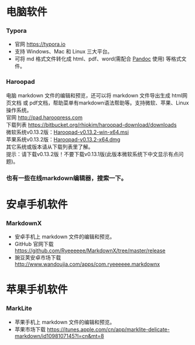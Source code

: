 # 电脑软件

### Typora
* 官网 <https://typora.io>
* 支持 Windows、Mac 和 Linux 三大平台。
* 可将 md 格式文件转化成 html、pdf、word(需配合 [Pandoc](https://github.com/jgm/pandoc/releases/latest) 使用) 等格式文件。

### Haroopad
电脑 markdown 文件的编辑和预览，还可以将 markdown 文件导出生成 html网页文档 或 pdf文档，帮助菜单有markdown语法帮助等。支持微软、苹果、Linux操作系统。  
官网 <http://pad.haroopress.com>  
下载列表 <https://bitbucket.org/rhiokim/haroopad-download/downloads>  
微软系统v0.13.2版：[Haroopad-v0.13.2-win-x64.msi](https://bitbucket.org/rhiokim/haroopad-download/downloads/Haroopad-v0.13.2-win-x64.msi)  
苹果系统v0.13.2版：[Haroopad-v0.13.2-x64.dmg](https://bitbucket.org/rhiokim/haroopad-download/downloads/Haroopad-v0.13.2-x64.dmg)  
其它系统或版本请从下载列表里了解。  
提示：请下载v0.13.2版！不要下载v0.13.1版(此版本微软系统下中文显示有点问题)。  

### 也有一些在线markdown编辑器，搜索一下。

# 安卓手机软件

### MarkdownX
- 安卓手机上 markdown 文件的编辑和预览。
- GitHub 官网下载 <https://github.com/Ryeeeeee/MarkdownX/tree/master/release>
- 豌豆荚安卓市场下载 <http://www.wandoujia.com/apps/com.ryeeeeee.markdownx>

# 苹果手机软件

### MarkLite
- 苹果手机上 markdown 文件的编辑和预览。
- 苹果市场下载 <https://itunes.apple.com/cn/app/marklite-delicate-markdown/id1098107145?l=cn&mt=8>